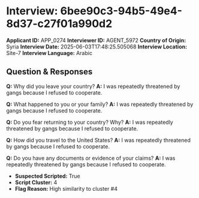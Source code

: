 # Interview: 6bee90c3-94b5-49e4-8d37-c27f01a990d2
**Applicant ID:** APP_0274
**Interviewer ID:** AGENT_5972
**Country of Origin:** Syria
**Interview Date:** 2025-06-03T17:48:25.505068
**Interview Location:** Site-7
**Interview Language:** Arabic

## Question & Responses

**Q:** Why did you leave your country?
**A:** I was repeatedly threatened by gangs because I refused to cooperate.

**Q:** What happened to you or your family?
**A:** I was repeatedly threatened by gangs because I refused to cooperate.

**Q:** Do you fear returning to your country? Why?
**A:** I was repeatedly threatened by gangs because I refused to cooperate.

**Q:** How did you travel to the United States?
**A:** I was repeatedly threatened by gangs because I refused to cooperate.

**Q:** Do you have any documents or evidence of your claims?
**A:** I was repeatedly threatened by gangs because I refused to cooperate.

- **Suspected Scripted:** True
- **Script Cluster:** 4
- **Flag Reason:** High similarity to cluster #4